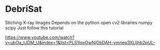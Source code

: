 # DebriSat
Stiching X-ray Images
Depends on the python open  cv2 libraries
                            numpy
                            scipy
  Just follow this tutorial
  
  https://www.youtube.com/watch?v=ubOa_tJDM_U&index=1&list=PLS1lqxOwNjObDAH-ymnep3XLljhb2pUL-
